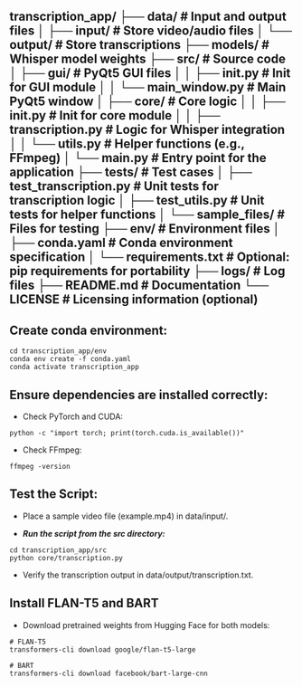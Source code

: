 transcription_app/
├── data/                      # Input and output files
│   ├── input/                 # Store video/audio files
│   └── output/                # Store transcriptions
├── models/                    # Whisper model weights
├── src/                       # Source code
│   ├── gui/                   # PyQt5 GUI files
│   │   ├── __init__.py        # Init for GUI module
│   │   └── main_window.py     # Main PyQt5 window
│   ├── core/                  # Core logic
│   │   ├── __init__.py        # Init for core module
│   │   ├── transcription.py   # Logic for Whisper integration
│   │   └── utils.py           # Helper functions (e.g., FFmpeg)
│   └── main.py                # Entry point for the application
├── tests/                     # Test cases
│   ├── test_transcription.py  # Unit tests for transcription logic
│   ├── test_utils.py          # Unit tests for helper functions
│   └── sample_files/          # Files for testing
├── env/                       # Environment files
│   ├── conda.yaml             # Conda environment specification
│   └── requirements.txt       # Optional: pip requirements for portability
├── logs/                      # Log files
├── README.md                  # Documentation
└── LICENSE                    # Licensing information (optional)
---

## Create conda environment:

```
cd transcription_app/env
conda env create -f conda.yaml
conda activate transcription_app
```

## Ensure dependencies are installed correctly:

- Check PyTorch and CUDA:
```
python -c "import torch; print(torch.cuda.is_available())"
```

- Check FFmpeg:
```
ffmpeg -version

```

## Test the Script:

- Place a sample video file (example.mp4) in data/input/.

- ***Run the script from the src directory:***
```
cd transcription_app/src
python core/transcription.py
```

- Verify the transcription output in data/output/transcription.txt.

## Install FLAN-T5 and BART

- Download pretrained weights from Hugging Face for both models:
```
# FLAN-T5
transformers-cli download google/flan-t5-large

# BART
transformers-cli download facebook/bart-large-cnn
```


